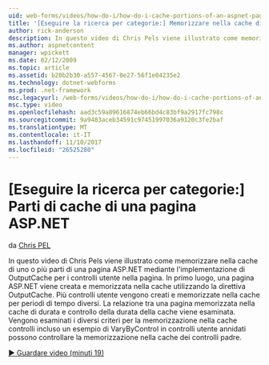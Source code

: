 ```yaml
---
uid: web-forms/videos/how-do-i/how-do-i-cache-portions-of-an-aspnet-page
title: '[Eseguire la ricerca per categorie:] Memorizzare nella cache di parti di una pagina ASP.NET | Documenti Microsoft'
author: rick-anderson
description: In questo video di Chris Pels viene illustrato come memorizzare nella cache di uno o più parti di una pagina ASP.NET mediante l'implementazione di OutputCache per i controlli utente nella pagina. Innanzitutto, un...
ms.author: aspnetcontent
manager: wpickett
ms.date: 02/12/2009
ms.topic: article
ms.assetid: b20b2b30-a557-4567-8e27-56f1e04235e2
ms.technology: dotnet-webforms
ms.prod: .net-framework
msc.legacyurl: /web-forms/videos/how-do-i/how-do-i-cache-portions-of-an-aspnet-page
msc.type: video
ms.openlocfilehash: aad3c59a89616874eb66bd4c83bf9a2917fc798c
ms.sourcegitcommit: 9a9483aceb34591c97451997036a9120c3fe2baf
ms.translationtype: MT
ms.contentlocale: it-IT
ms.lasthandoff: 11/10/2017
ms.locfileid: "26525280"
---
```

<a name="how-do-i-cache-portions-of-an-aspnet-page"></a>[Eseguire la ricerca per categorie:] Parti di cache di una pagina ASP.NET
====================
da [Chris PEL](https://twitter.com/chrispels)

In questo video di Chris Pels viene illustrato come memorizzare nella cache di uno o più parti di una pagina ASP.NET mediante l'implementazione di OutputCache per i controlli utente nella pagina. In primo luogo, una pagina ASP.NET viene creata e memorizzata nella cache utilizzando la direttiva OutputCache. Più controlli utente vengono creati e memorizzate nella cache per periodi di tempo diversi. La relazione tra una pagina memorizzata nella cache di durata e controllo della durata della cache viene esaminata. Vengono esaminati i diversi criteri per la memorizzazione nella cache controlli incluso un esempio di VaryByControl in controlli utente annidati possono controllare la memorizzazione nella cache dei controlli padre.

[&#9654; Guardare video (minuti 19)](https://channel9.msdn.com/Blogs/ASP-NET-Site-Videos/how-do-i-cache-portions-of-an-aspnet-page)
